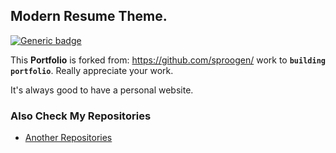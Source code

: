 ## Modern Resume Theme. 
[![Generic badge](https://img.shields.io/badge/Web-Development-teal.svg?style=for-the-badge)](https://github.com/sproogen/modern-resume-theme) 

This **Portfolio** is forked from: https://github.com/sproogen/ work to **`building portfolio`**. Really appreciate your work.

It's always good to have a personal website.


### Also Check My Repositories

- [Another Repositories](https://github.com/g2ailhammubarok?tab=repositories)
